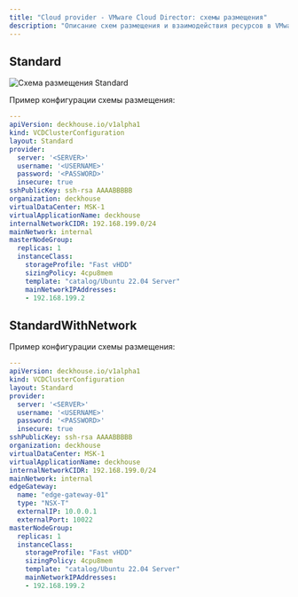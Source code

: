 ```yaml
---
title: "Cloud provider - VMware Cloud Director: схемы размещения"
description: "Описание схем размещения и взаимодействия ресурсов в VMware Cloud Director при работе облачного провайдера Deckhouse."
---
```


## Standard

![Схема размещения Standard](../../images/cloud-provider-vcd/vcd-standard.png)
<!--- Исходник: https://www.figma.com/design/T3ycFB7P6vZIL359UJAm7g/%D0%98%D0%BA%D0%BE%D0%BD%D0%BA%D0%B8-%D0%B8-%D1%81%D1%85%D0%B5%D0%BC%D1%8B?node-id=995-11247&t=IvETjbByf1MSQzcm-0 --->

Пример конфигурации схемы размещения:

```yaml
---
apiVersion: deckhouse.io/v1alpha1
kind: VCDClusterConfiguration
layout: Standard
provider:
  server: '<SERVER>'
  username: '<USERNAME>'
  password: '<PASSWORD>'
  insecure: true
sshPublicKey: ssh-rsa AAAABBBBB
organization: deckhouse
virtualDataCenter: MSK-1
virtualApplicationName: deckhouse
internalNetworkCIDR: 192.168.199.0/24
mainNetwork: internal
masterNodeGroup:
  replicas: 1
  instanceClass:
    storageProfile: "Fast vHDD"
    sizingPolicy: 4cpu8mem
    template: "catalog/Ubuntu 22.04 Server"
    mainNetworkIPAddresses:
    - 192.168.199.2
```


## StandardWithNetwork

Пример конфигурации схемы размещения:

```yaml
---
apiVersion: deckhouse.io/v1alpha1
kind: VCDClusterConfiguration
layout: Standard
provider:
  server: '<SERVER>'
  username: '<USERNAME>'
  password: '<PASSWORD>'
  insecure: true
sshPublicKey: ssh-rsa AAAABBBBB
organization: deckhouse
virtualDataCenter: MSK-1
virtualApplicationName: deckhouse
internalNetworkCIDR: 192.168.199.0/24
mainNetwork: internal
edgeGateway:
  name: "edge-gateway-01"
  type: "NSX-T"
  externalIP: 10.0.0.1
  externalPort: 10022
masterNodeGroup:
  replicas: 1
  instanceClass:
    storageProfile: "Fast vHDD"
    sizingPolicy: 4cpu8mem
    template: "catalog/Ubuntu 22.04 Server"
    mainNetworkIPAddresses:
    - 192.168.199.2
```

